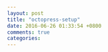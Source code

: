 ```yaml
---
layout: post
title: "octopress-setup"
date: 2016-06-26 01:33:54 +0800
comments: true
categories: 
---
```


